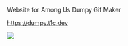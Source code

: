 Website for Among Us Dumpy Gif Maker

https://dumpy.t1c.dev

![](https://cdn.discordapp.com/attachments/849523719582777367/855645320280145980/palette.svg)
